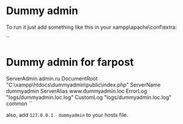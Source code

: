 # Dummy admin

To run it just add something like this in your xampp\apache\conf\extra:

``
# Dummy admin for farpost
<VirtualHost dummyadmin:80>
    ServerAdmin admin.ru
    DocumentRoot "C:\xampp\htdocs\dummyadmin\public\index.php"
    ServerName dummyadmin
    ServerAlias www.dummyadmin.loc
    ErrorLog "logs/dummyadmin.loc.log"
    CustomLog "logs/dummyadmin.loc.log" common
</VirtualHost>
``

also, add `127.0.0.1  dummyadmin` to your hosts file.

